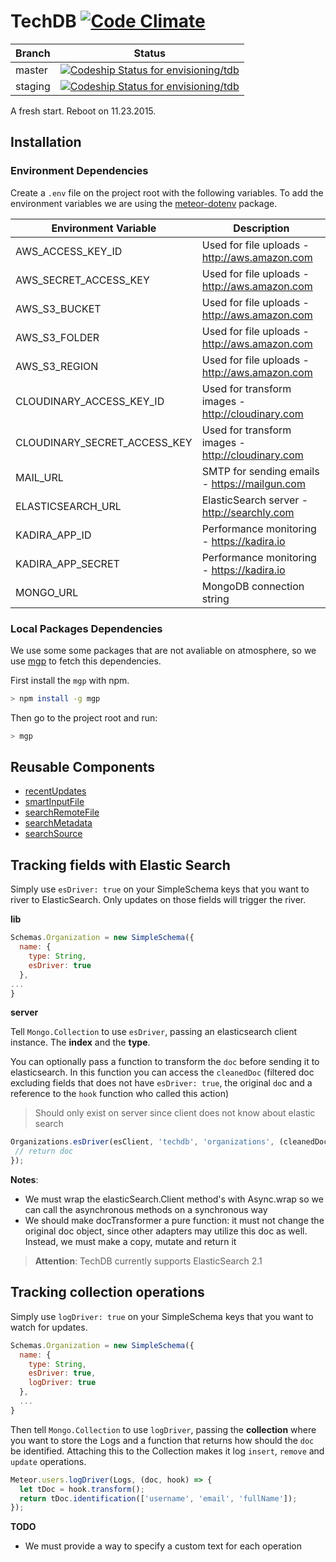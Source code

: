# TechDB  [![Code Climate](https://codeclimate.com/github/envisioning/techdb/badges/gpa.svg)](https://codeclimate.com/github/envisioning/techdb)

| Branch       | Status                |
|------------------------------|---------------------------------------------------------------------|
| master         | [![Codeship Status for envisioning/tdb](https://codeship.com/projects/878e70d0-c82e-0133-dc26-1aeb7925fee8/status?branch=master)](https://codeship.com/projects/139232)|
| staging            | [![Codeship Status for envisioning/tdb](https://codeship.com/projects/878e70d0-c82e-0133-dc26-1aeb7925fee8/status?branch=staging)](https://codeship.com/projects/139232)|


A fresh start. Reboot on 11.23.2015.


## Installation

### Environment Dependencies

Create a `.env` file on the project root with the following variables. To add the environment variables we are using the [meteor-dotenv](https://github.com/okgrow/meteor-dotenv) package.

| Environment Variable         | Description                                                                        |
|------------------------------|------------------------------------------------------------------------------------|
| AWS_ACCESS_KEY_ID            | Used for file uploads - http://aws.amazon.com                                      |
| AWS_SECRET_ACCESS_KEY        | Used for file uploads - http://aws.amazon.com                                      |
| AWS_S3_BUCKET                | Used for file uploads - http://aws.amazon.com                                      |
| AWS_S3_FOLDER                | Used for file uploads - http://aws.amazon.com                                      |
| AWS_S3_REGION                | Used for file uploads - http://aws.amazon.com                                      |
| CLOUDINARY_ACCESS_KEY_ID     | Used for transform images - http://cloudinary.com                                  |
| CLOUDINARY_SECRET_ACCESS_KEY | Used for transform images - http://cloudinary.com                                  |
| MAIL_URL                     | SMTP for sending emails - https://mailgun.com                                      |
| ELASTICSEARCH_URL            | ElasticSearch server - http://searchly.com                                         |
| KADIRA_APP_ID                | Performance monitoring - https://kadira.io                                         |
| KADIRA_APP_SECRET            | Performance monitoring - https://kadira.io                                         |
| MONGO_URL                    | MongoDB connection string                                                          |

### Local Packages Dependencies

We use some some packages that are not avaliable on atmosphere, so we use [mgp](https://github.com/DispatchMe/mgp) to fetch this dependencies.

First install the `mgp` with npm.

```bash
> npm install -g mgp
```

Then go to the project root and run:

```bash
> mgp
```

## Reusable Components
- [recentUpdates](https://github.com/envisioning/techdb/tree/master/client/views/shared/recent_updates)
- [smartInputFile](https://github.com/envisioning/techdb/tree/master/client/views/shared/smart_input_file)
- [searchRemoteFile](https://github.com/envisioning/techdb/tree/master/client/views/shared/search_remote_file)
- [searchMetadata](https://github.com/envisioning/techdb/tree/master/client/views/shared/search_metadata)
- [searchSource](https://github.com/envisioning/techdb/tree/master/client/views/shared/search_source)



## Tracking fields with Elastic Search

Simply use ```esDriver: true``` on your SimpleSchema keys that you want to river to ElasticSearch.
Only updates on those fields will trigger the river.

**lib**
```js
Schemas.Organization = new SimpleSchema({
  name: {
    type: String,
    esDriver: true
  },
...
}
```

**server**

Tell `Mongo.Collection` to use `esDriver`, passing an elasticsearch client instance. The **index** and the **type**. 

You can optionally pass a function to transform the `doc` before sending it to elasticsearch. In this function you can access the `cleanedDoc` (filtered doc excluding fields that does not have `esDriver: true`, the original `do`c and a reference to the `hook` function who called this action)
> Should only exist on server since client does not know about elastic search

```js
Organizations.esDriver(esClient, 'techdb', 'organizations', (cleanedDoc, doc, hook) => {
 // return doc
});
```

**Notes**:
- We must wrap the elasticSearch.Client method's with Async.wrap so we can call the asynchronous methods on a synchronous way
- We should make docTransformer a pure function: it must not change the original doc object, since other adapters may utilize this doc as well. Instead, we must make a copy, mutate and return it

> **Attention**: TechDB currently supports ElasticSearch 2.1

## Tracking collection operations

Simply use `logDriver: true` on your SimpleSchema keys that you want to watch for updates.

```javascript
Schemas.Organization = new SimpleSchema({
  name: {
    type: String,
    esDriver: true,
    logDriver: true
  },
  ...
}
```
Then tell `Mongo.Collection` to use `logDriver`, passing the **collection** where you want to store the Logs and a function that returns how should the `doc` be identified. Attaching this to the Collection makes it log `insert`, `remove` and `update` operations.

```js
Meteor.users.logDriver(Logs, (doc, hook) => {
  let tDoc = hook.transform();
  return tDoc.identification(['username', 'email', 'fullName']);
});
```

**TODO**
- We must provide a way to specify a custom text for each operation



